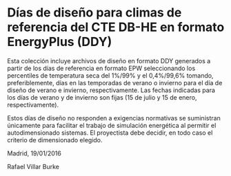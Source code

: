 Días de diseño para climas de referencia del CTE DB-HE en formato EnergyPlus (DDY)
==================================================================================

Esta colección incluye archivos de diseño en formato DDY generados a partir de los días de referencia
en formato EPW seleccionando los percentiles de temperatura seca del 1%/99% y el 0,4%/99,6% tomando, preferiblemente,
días en las temporadas de verano o invierno para el día de diseño de verano e invierno, respectivamente.
Las fechas indicadas para los días de verano y de invierno son fijas (15 de julio y 15 de enero, respectivamente).

Estos días de diseño no responden a exigencias normativas se suministran únicamente para facilitar el
trabajo de simulación energética al permitir el autodimensionado sistemas. El proyectista debe decidir, en todo caso
el criterio de dimensionado elegido.

Madrid, 19/01/2016

Rafael Villar Burke
